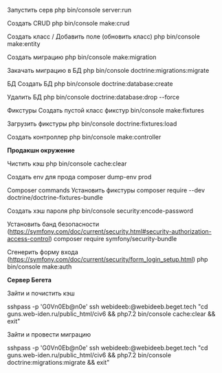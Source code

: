 Запустить серв
php bin/console server:run

Создать CRUD
php bin/console make:crud

Создать класс / Добавить поле (обновить класс)
php bin/console make:entity

Создать миграцию
php bin/console make:migration

Закачать миграцию в БД
php bin/console doctrine:migrations:migrate

БД
Создать БД
php bin/console doctrine:database:create

Удалить БД
php bin/console doctrine:database:drop --force

Фикстуры
Создать пустой класс фикстур
bin/console make:fixtures

Загрузить фикстуры
php bin/console doctrine:fixtures:load

Создать контроллер
php bin/console make:controller

**Продакшн окружение**

Чистить кэш
php bin/console cache:clear

Создать env для прода
composer dump-env prod


Composer commands
Установить фикстуры
composer require --dev doctrine/doctrine-fixtures-bundle

Создать хэш пароля
php bin/console security:encode-password

Установить банд безопасности
(https://symfony.com/doc/current/security.html#security-authorization-access-control)
composer require symfony/security-bundle

Сгенерить форму входа 
(https://symfony.com/doc/current/security/form_login_setup.html)
php bin/console make:auth

**Сервер Бегета**

Зайти и почистить кэш

sshpass -p 'G0Vn0Eb@n0e' ssh webideeb:@webideeb.beget.tech "cd guns.web-iden.ru/public_html/civ6 && php7.2 bin/console cache:clear && exit"

Зайти и провести миграцию

sshpass -p 'G0Vn0Eb@n0e' ssh webideeb:@webideeb.beget.tech "cd guns.web-iden.ru/public_html/civ6 && php7.2 bin/console doctrine:migrations:migrate && exit"
